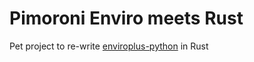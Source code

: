 # Pimoroni Enviro meets Rust 

Pet project to re-write [enviroplus-python](https://github.com/pimoroni/enviroplus-python) in Rust


